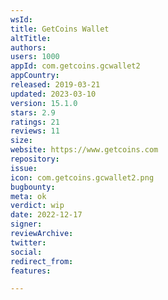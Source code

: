 ```yaml
---
wsId: 
title: GetCoins Wallet
altTitle: 
authors: 
users: 1000
appId: com.getcoins.gcwallet2
appCountry: 
released: 2019-03-21
updated: 2023-03-10
version: 15.1.0
stars: 2.9
ratings: 21
reviews: 11
size: 
website: https://www.getcoins.com
repository: 
issue: 
icon: com.getcoins.gcwallet2.png
bugbounty: 
meta: ok
verdict: wip
date: 2022-12-17
signer: 
reviewArchive: 
twitter: 
social: 
redirect_from: 
features: 

---
```


